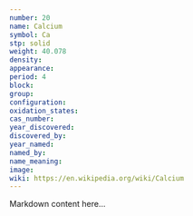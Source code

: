 ```yaml
---
number: 20
name: Calcium
symbol: Ca
stp: solid
weight: 40.078
density:
appearance:
period: 4
block:
group:
configuration:
oxidation_states:
cas_number:
year_discovered:
discovered_by:
year_named:
named_by:
name_meaning:
image:
wiki: https://en.wikipedia.org/wiki/Calcium
---
```


Markdown content here...
